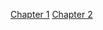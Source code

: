 [Chapter 1](https://github.com/Kaivian/MERN-Tutorial/wiki/Chapter-1)
[Chapter 2](https://github.com/Kaivian/MERN-Tutorial/wiki/Chapter-2)